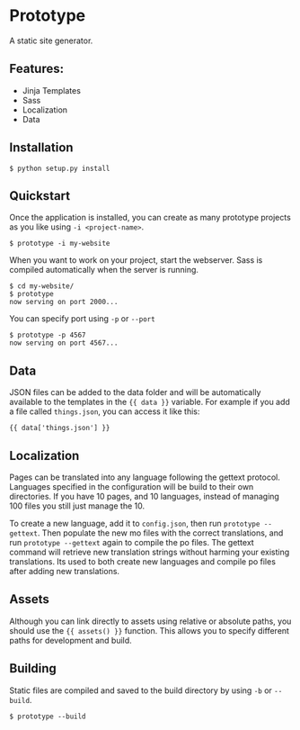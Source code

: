 # Prototype

A static site generator.

## Features:
- Jinja Templates
- Sass
- Localization
- Data

## Installation

	$ python setup.py install

## Quickstart

Once the application is installed, you can create as many prototype projects as you like using `-i <project-name>`.

	$ prototype -i my-website

When you want to work on your project, start the webserver. Sass is compiled automatically when the server is running.

	$ cd my-website/
	$ prototype
	now serving on port 2000...

You can specify port using `-p` or `--port`

	$ prototype -p 4567
	now serving on port 4567...

## Data

JSON files can be added to the data folder and will be automatically available to the templates in the `{{ data }}` variable. For example if you add a file called `things.json`, you can access it like this:

    {{ data['things.json'] }}

## Localization

Pages can be translated into any language following the gettext protocol. Languages specified in the configuration will be build to their own directories. If you have 10 pages, and 10 languages, instead of managing 100 files you still just manage the 10. 

To create a new language, add it to `config.json`, then run `prototype --gettext`. Then populate the new mo files with the correct translations, and run `prototype --gettext` again to compile the po files. The gettext command will retrieve new translation strings without harming your existing translations. Its used to both create new languages and compile po files after adding new translations.

## Assets

Although you can link directly to assets using relative or absolute paths, you should use the `{{ assets() }}` function. This allows you to specify different paths for development and build. 

## Building

Static files are compiled and saved to the build directory by using `-b` or `--build`. 

	$ prototype --build
